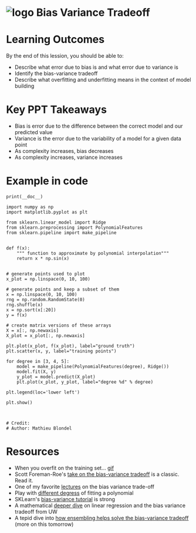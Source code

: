 # ![logo](https://ga-dash.s3.amazonaws.com/production/assets/logo-9f88ae6c9c3871690e33280fcf557f33.png) Bias Variance Tradeoff

# Learning Outcomes

By the end of this lession, you should be able to:
* Describe what error due to bias is and what error due to variance is
* Identify the bias-variance tradeoff
* Describe what overfitting and underfitting means in the context of model building


# Key PPT Takeaways
* Bias is error due to the difference between the correct model and our predicted value
* Variance is the error due to the variability of a model for a given data point
* As complexity increases, bias decreases
* As complexity increases, variance increases


# Example in code
```
print(__doc__)

import numpy as np
import matplotlib.pyplot as plt

from sklearn.linear_model import Ridge
from sklearn.preprocessing import PolynomialFeatures
from sklearn.pipeline import make_pipeline


def f(x):
    """ function to approximate by polynomial interpolation"""
    return x * np.sin(x)


# generate points used to plot
x_plot = np.linspace(0, 10, 100)

# generate points and keep a subset of them
x = np.linspace(0, 10, 100)
rng = np.random.RandomState(0)
rng.shuffle(x)
x = np.sort(x[:20])
y = f(x)

# create matrix versions of these arrays
X = x[:, np.newaxis]
X_plot = x_plot[:, np.newaxis]

plt.plot(x_plot, f(x_plot), label="ground truth")
plt.scatter(x, y, label="training points")

for degree in [3, 4, 5]:
    model = make_pipeline(PolynomialFeatures(degree), Ridge())
    model.fit(X, y)
    y_plot = model.predict(X_plot)
    plt.plot(x_plot, y_plot, label="degree %d" % degree)

plt.legend(loc='lower left')

plt.show()



# Credit:
# Author: Mathieu Blondel
```

# Resources

* When you overfit on the training set... [gif](http://i.imgur.com/rbI9bFf.gif)
* Scott Foreman-Roe's [take on the bias-variance tradeoff](http://scott.fortmann-roe.com/docs/BiasVariance.html) is a classic. Read it.
* One of my favorite [lectures](https://www.youtube.com/watch?v=zrEyxfl2-a8) on the bias variance trade-off
* Play with [different degress](http://arachnoid.com/polysolve/) of fitting a polynomial
* SKLearn's [bias-variance tutorial](http://www.astroml.org/sklearn_tutorial/practical.html) is strong
* A mathematical [deeper dive](https://courses.cs.washington.edu/courses/cse546/12wi/slides/cse546wi12LinearRegression.pdf) on linear regression and the bias variance tradeoff from UW
* A tepid dive into [how ensembling helps solve the bias-variance tradeoff](http://www.hlt.utdallas.edu/~vgogate/ml/2015s/lectures/EnsembleMethods.pdf) (more on this tomorrow)
